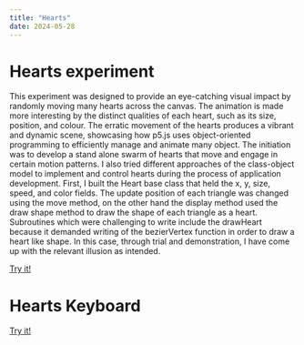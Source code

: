 ```yaml
---
title: "Hearts"
date: 2024-05-28
---
```

# Hearts experiment 
This experiment was designed to provide an eye-catching visual impact by randomly moving many hearts across the canvas. The animation is made more interesting by the distinct qualities of each heart, such as its size, position, and colour. The erratic movement of the hearts produces a vibrant and dynamic scene, showcasing how p5.js uses object-oriented programming to efficiently manage and animate many object. The initiation was to develop a stand alone swarm of hearts that move and engage in certain motion patterns. I also tried different approaches of the class-object model to implement and control hearts during the process of application development. First, I built the Heart base class that held the x, y, size, speed, and color fields. The update position of each triangle was changed using the move method, on the other hand the display method used the draw shape method to draw the shape of each triangle as a heart. Subroutines which were challenging to write include the drawHeart because it demanded writing of the bezierVertex function in order to draw a heart like shape. In this case, through trial and demonstration, I have come up with the relevant illusion as intended.

[Try it!](/skills-github-pages/Experiment44/Hearts/index.html)

# Hearts Keyboard

[Try it!](/skills-github-pages/Experiment1111/Hearts_keyboard/index.html)

